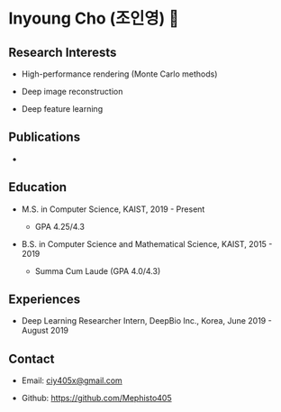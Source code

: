 # Inyoung Cho (조인영) 👋

## Research Interests

- High-performance rendering (Monte Carlo methods)

- Deep image reconstruction

- Deep feature learning

## Publications

- 

## Education

- M.S. in Computer Science, KAIST, 2019 - Present

  - GPA 4.25/4.3

- B.S. in Computer Science and Mathematical Science, KAIST, 2015 - 2019

  - Summa Cum Laude (GPA 4.0/4.3)

## Experiences

- Deep Learning Researcher Intern, DeepBio Inc., Korea, June 2019 - August 2019

## Contact

- Email: ciy405x@gmail.com

- Github: https://github.com/Mephisto405

<!--
**Mephisto405/Mephisto405** is a ✨ _special_ ✨ repository because its `README.md` (this file) appears on your GitHub profile.

Here are some ideas to get you started:

- 🔭 I’m currently working on ...
- 🌱 I’m currently learning ...
- 👯 I’m looking to collaborate on ...
- 🤔 I’m looking for help with ...
- 💬 Ask me about ...
- 📫 How to reach me: ...
- 😄 Pronouns: ...
- ⚡ Fun fact: ...
-->
